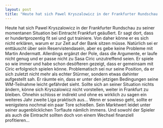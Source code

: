 ```yaml
---
layout: post
title: "Heute hat sich Pawel Kryszalowicz in der Frankfurter Rundschau zu seiner momentanen Situation bei Eintracht Frankfurt geäußert."
---
```


Heute hat sich Pawel Kryszalowicz in der Frankfurter Rundschau zu seiner momentanen Situation bei Eintracht Frankfurt geäußert. Er sagt dort, dass er hundertprozentig fit sei und gut trainiere. Von daher könne er es sich nicht erklären, warum er zur Zeit auf der Bank sitzen müsse. Natürlich sei er enttäuscht über sein Reservistendasein, aber es gebe keine Probleme mit Martin Andermatt. Allerdings ergänzt der Pole, dass die Argumente, er laufe nicht genug und er passe nicht zu Sasa Ciric unzutreffend seien. Er spiele so wie immer und habe schon desöfteren gezeigt, dass er gemeinsam mit Ciric erfolgreich spielen könne. Problematisch sei nur seine Position, da er sich zuletzt nicht mehr als echter Stürmer, sondern etwas dahinter aufgestellt sah. Er räumte ein, dass er unter den jetzigen Bedingungen seine WM-Teilnahme leicht gefährdet sieht. Sollte sich an seiner Situation nichts ändern, könne sich Kryszalowicz nicht vorstellen, weiter in Frankfurt zu bleiben. Ohnehin schloss er indirekt und ohne es wirklich zu sagen ein weiteres Jahr zweite Liga praktisch aus... Wenn er sowieso geht, sollte er wenigstens nochmal ein paar Tore schießen. Sein Marktwert leidet unter seiner augenblicklichen Torflaute nämlich immens. Und sowohl der Spieler als auch die Eintracht sollten doch von einem Wechsel finanziell profitieren...
